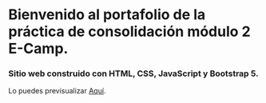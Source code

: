 # Bienvenido al portafolio de la práctica de consolidación módulo 2 E-Camp.

### Sitio web construido con HTML, CSS, JavaScript y Bootstrap 5.

Lo puedes previsualizar [Aquí](https://maiky909.github.io/portafolio-m2/).
